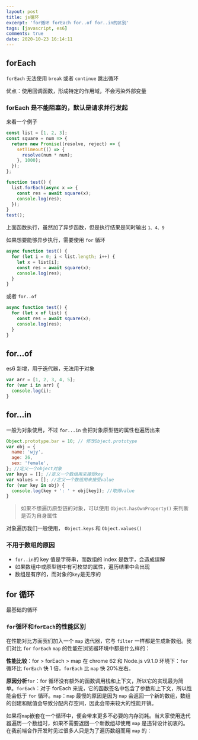 ```yaml
---
layout: post
title: js循环
excerpt: 'for循环 forEach for..of for..in的区别'
tags: [javascript, es6]
comments: true
date: 2020-10-23 16:14:11
---
```


## forEach

`forEach` 无法使用 `break` 或者 `continue` 跳出循环

优点：使用回调函数，形成特定的作用域，不会污染外部变量

<!-- more -->

### forEach 是不能阻塞的，默认是请求并行发起

来看一个例子

```js
const list = [1, 2, 3];
const square = num => {
  return new Promise((resolve, reject) => {
    setTimeout(() => {
      resolve(num * num);
    }, 1000);
  });
};

function test() {
  list.forEach(async x => {
    const res = await square(x);
    console.log(res);
  });
}
test();
```

上面函数执行，虽然加了异步函数，但是执行结果是同时输出 `1、4、9`

如果想要能够异步执行，需要使用 `for` 循环

```js
async function test() {
  for (let i = 0; i < list.length; i++) {
    let x = list[i];
    const res = await square(x);
    console.log(res);
  }
}
```

或者 `for..of`

```js
async function test() {
  for (let x of list) {
    const res = await square(x);
    console.log(res);
  }
}
```

## for...of

es6 新增，用于迭代器，无法用于对象

```js
var arr = [1, 2, 3, 4, 5];
for (var i in arr) {
  console.log(i);
}
```

## for...in

一般为对象使用，不过 `for...in` 会把对象原型链的属性也遍历出来

```js
Object.prototype.bar = 10; // 修改Object.prototype
var obj = {
  name: 'wjy',
  age: 26,
  sex: 'female',
}; //定义一个object对象
var keys = []; //定义一个数组用来接受key
var values = []; //定义一个数组用来接受value
for (var key in obj) {
  console.log(key + ': ' + obj[key]); //取得value
}
```

> 如果不想遍历原型链的对象，可以使用 `Object.hasOwnProperty()` 来判断是否为自身属性

对象遍历我们一般使用， `Object.keys` 和 `Object.values()`

### 不用于数组的原因

- `for..in`的 key 值是字符串，而数组的 index 是数字，会造成误解
- 如果数组中或原型链中有可枚举的属性，遍历结果中会出现
- 数组是有序的，而对象的`key`是无序的

## for 循环

最基础的循环

### `for`循环和`forEach`的性能区别

在性能对比方面我们加入一个 `map` 迭代器，它与 `filter` 一样都是生成新数组。我们对比 `for` `forEach` `map` 的性能在浏览器环境中都是什么样的：

**性能比较**：for > forEach > map 在 chrome 62 和 Node.js v9.1.0 环境下：`for` 循环比 `forEach` 快 1 倍，`forEach` 比 `map` 快 20%左右。

**原因分析**`for`：for 循环没有额外的函数调用栈和上下文，所以它的实现最为简单。`forEach`：对于 forEach 来说，它的函数签名中包含了参数和上下文，所以性能会低于 `for` 循环。`map`：`map` 最慢的原因是因为 `map` 会返回一个新的数组，数组的创建和赋值会导致分配内存空间，因此会带来较大的性能开销。

如果将`map`嵌套在一个循环中，便会带来更多不必要的内存消耗。当大家使用迭代器遍历一个数组时，如果不需要返回一个新数组却使用 `map` 是违背设计初衷的。在我前端合作开发时见过很多人只是为了遍历数组而用 `map` 的：
